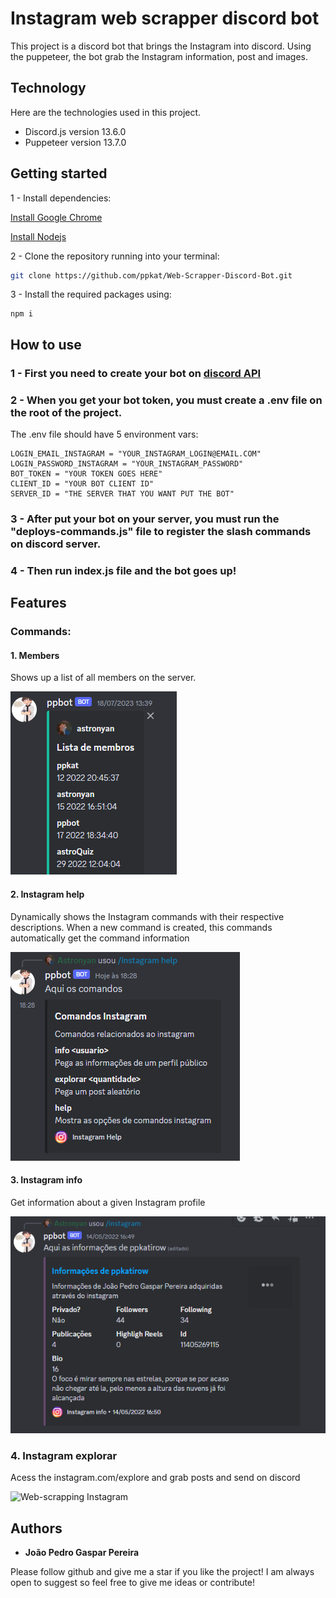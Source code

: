 # Instagram web scrapper discord bot
This project is a discord bot that brings the Instagram into discord.
Using the puppeteer, the bot grab the Instagram information, post and images.

## Technology 

Here are the technologies used in this project.

* Discord.js version 13.6.0
* Puppeteer version 13.7.0

## Getting started

1 - Install dependencies: 

[Install Google Chrome](https://www.google.com/chrome/)

[Install Nodejs](https://nodejs.org/)

2 - Clone the repository running into your terminal:

```sh
git clone https://github.com/ppkat/Web-Scrapper-Discord-Bot.git
```

3 - Install the required packages using:

```
npm i
```

## How to use

### 1 - First you need to create your bot on [discord API](https://discord.com/developers)

### 2 - When you get your bot token, you must create a .env file on the root of the project.

The .env file should have 5 environment vars:

```
LOGIN_EMAIL_INSTAGRAM = "YOUR_INSTAGRAM_LOGIN@EMAIL.COM"
LOGIN_PASSWORD_INSTAGRAM = "YOUR_INSTAGRAM_PASSWORD"
BOT_TOKEN = "YOUR TOKEN GOES HERE"
CLIENT_ID = "YOUR BOT CLIENT ID"
SERVER_ID = "THE SERVER THAT YOU WANT PUT THE BOT"
```

### 3 - After put your bot on your server, you must run the "deploys-commands.js" file to register the slash commands on discord server.

### 4 - Then run index.js file and the bot goes up!

## Features

### Commands:

 #### 1. Members
 Shows up a list of all members on the server.

 ![Command Execution embed](Public/members.png)


 #### 2. Instagram help
Dynamically shows the Instagram commands with their respective descriptions. When a new command is created, this commands automatically get the command information

 ![Command Execution embed](Public/instagram-help.png)

 #### 3. Instagram info
 Get information about a given Instagram profile

 ![Command Execution embed](Public/instagram-info.png)

 ### 4. Instagram explorar
 Acess the instagram.com/explore and grab posts and send on discord

 ![Web-scrapping Instagram](Public/explore-scrapping.gif)

  ## Authors

  * **João Pedro Gaspar Pereira** 

  Please follow github and give me a star if you like the project!
  I am always open to suggest so feel free to give me ideas or contribute!